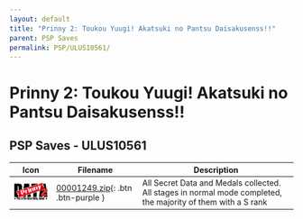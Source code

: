 ```yaml
---
layout: default
title: "Prinny 2: Toukou Yuugi! Akatsuki no Pantsu Daisakusenss!!"
parent: PSP Saves
permalink: PSP/ULUS10561/
---
```

# Prinny 2: Toukou Yuugi! Akatsuki no Pantsu Daisakusenss!!

## PSP Saves - ULUS10561

| Icon | Filename | Description |
|------|----------|-------------|
| ![Prinny 2: Toukou Yuugi! Akatsuki no Pantsu Daisakusenss!!](ICON0.PNG) | [00001249.zip](00001249.zip){: .btn .btn-purple } | All Secret Data and Medals collected. All stages in normal mode completed, the majority of them with a S rank |
